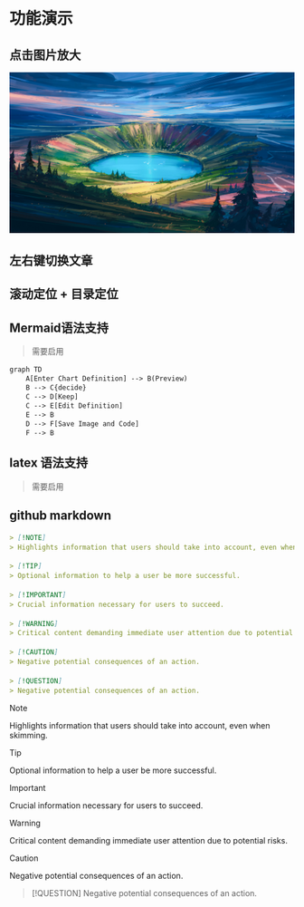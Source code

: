 
# 功能演示

## 点击图片放大

![](https://raw.githubusercontent.com/learner-lu/picbed/master/background.jpg)

## 左右键切换文章

## 滚动定位 + 目录定位

## Mermaid语法支持

> 需要启用

```mermaid
graph TD
    A[Enter Chart Definition] --> B(Preview)
    B --> C{decide}
    C --> D[Keep]
    C --> E[Edit Definition]
    E --> B
    D --> F[Save Image and Code]
    F --> B
```

## latex 语法支持

> 需要启用

## github markdown

```markdown
> [!NOTE]  
> Highlights information that users should take into account, even when skimming.

> [!TIP]
> Optional information to help a user be more successful.

> [!IMPORTANT]  
> Crucial information necessary for users to succeed.

> [!WARNING]  
> Critical content demanding immediate user attention due to potential risks.

> [!CAUTION]
> Negative potential consequences of an action.

> [!QUESTION]
> Negative potential consequences of an action.
```


> [!NOTE]  
> Highlights information that users should take into account, even when skimming.

> [!TIP]
> Optional information to help a user be more successful.

> [!IMPORTANT]  
> Crucial information necessary for users to succeed.

> [!WARNING]  
> Critical content demanding immediate user attention due to potential risks.

> [!CAUTION]
> Negative potential consequences of an action.

> [!QUESTION]
> Negative potential consequences of an action.
